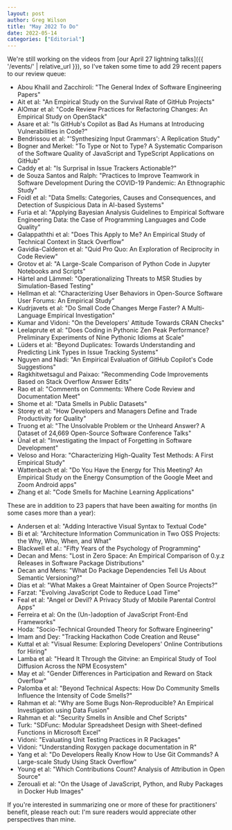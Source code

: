 ```yaml
---
layout: post
author: Greg Wilson
title: "May 2022 To Do"
date: 2022-05-14
categories: ["Editorial"]
---
```


We're still working on the videos from [our April 27 lightning talks]({{ '/events/' | relative_url }}),
so I've taken some time to add 29 recent papers to our review queue:

-   Abou Khalil and Zacchiroli: "The General Index of Software Engineering Papers"
-   Ait et al: "An Empirical Study on the Survival Rate of GitHub Projects"
-   AlOmar et al: "Code Review Practices for Refactoring Changes: An Empirical Study on OpenStack"
-   Asare et al: "Is GitHub's Copilot as Bad As Humans at Introducing Vulnerabilities in Code?"
-   Bendrissou et al: "'Synthesizing Input Grammars': A Replication Study"
-   Bogner and Merkel: "To Type or Not to Type? A Systematic Comparison of the Software Quality of JavaScript and TypeScript Applications on GitHub"
-   Caddy et al: "Is Surprisal in Issue Trackers Actionable?"
-   de Souza Santos and Ralph: "Practices to Improve Teamwork in Software Development During the COVID-19 Pandemic: An Ethnographic Study"
-   Foidl et al: "Data Smells: Categories, Causes and Consequences, and Detection of Suspicious Data in AI-based Systems"
-   Furia et al: "Applying Bayesian Analysis Guidelines to Empirical Software Engineering Data: the Case of Programming Languages and Code Quality"
-   Galappaththi et al: "Does This Apply to Me? An Empirical Study of Technical Context in Stack Overflow"
-   Gavidia-Calderon et al: "Quid Pro Quo: An Exploration of Reciprocity in Code Review"
-   Grotov et al: "A Large-Scale Comparison of Python Code in Jupyter Notebooks and Scripts"
-   Härtel and Lämmel: "Operationalizing Threats to MSR Studies by Simulation-Based Testing"
-   Hellman et al: "Characterizing User Behaviors in Open-Source Software User Forums: An Empirical Study"
-   Kudrjavets et al: "Do Small Code Changes Merge Faster? A Multi-Language Empirical Investigation"
-   Kumar and Vidoni: "On the Developers' Attitude Towards CRAN Checks"
-   Leelaprute et al: "Does Coding in Pythonic Zen Peak Performance? Preliminary Experiments of Nine Pythonic Idioms at Scale"
-   Lüders et al: "Beyond Duplicates: Towards Understanding and Predicting Link Types in Issue Tracking Systems"
-   Nguyen and Nadi: "An Empirical Evaluation of GitHub Copilot's Code Suggestions"
-   Ragkhitwetsagul and Paixao: "Recommending Code Improvements Based on Stack Overflow Answer Edits"
-   Rao et al: "Comments on Comments: Where Code Review and Documentation Meet"
-   Shome et al: "Data Smells in Public Datasets"
-   Storey et al: "How Developers and Managers Define and Trade Productivity for Quality"
-   Truong et al: "The Unsolvable Problem or the Unheard Answer? A Dataset of 24,669 Open-Source Software Conference Talks"
-   Ünal et al: "Investigating the Impact of Forgetting in Software Development"
-   Veloso and Hora: "Characterizing High-Quality Test Methods: A First Empirical Study"
-   Wattenbach et al: "Do You Have the Energy for This Meeting? An Empirical Study on the Energy Consumption of the Google Meet and Zoom Android apps"
-   Zhang et al: "Code Smells for Machine Learning Applications"

These are in addition to 23 papers that have been awaiting for months (in some cases more than a year):

-   Andersen et al: "Adding Interactive Visual Syntax to Textual Code"
-   Bi et al: "Architecture Information Communication in Two OSS Projects: the Why, Who, When, and What"
-   Blackwell et al.: "Fifty Years of the Psychology of Programming"
-   Decan and Mens: "Lost in Zero Space: An Empirical Comparison of 0.y.z Releases in Software Package Distributions"
-   Decan and Mens: "What Do Package Dependencies Tell Us About Semantic Versioning?"
-   Dias et al: "What Makes a Great Maintainer of Open Source Projects?"
-   Farzat: "Evolving JavaScript Code to Reduce Load Time"
-   Feal et al: "Angel or Devil? A Privacy Study of Mobile Parental Control Apps"
-   Ferreira et al: On the (Un-)adoption of JavaScript Front-End Frameworks"
-   Hoda: "Socio-Technical Grounded Theory for Software Engineering"
-   Imam and Dey: "Tracking Hackathon Code Creation and Reuse"
-   Kuttal et al: "Visual Resume: Exploring Developers' Online Contributions for Hiring"
-   Lamba et al: "Heard It Through the Gitvine: an Empirical Study of Tool Diffusion Across the NPM Ecosystem"
-   May et al: "Gender Differences in Participation and Reward on Stack Overflow"
-   Palomba et al: "Beyond Technical Aspects: How Do Community Smells Influence the Intensity of Code Smells?"
-   Rahman et al: "Why are Some Bugs Non-Reproducible? An Empirical Investigation using Data Fusion"
-   Rahman et al: "Security Smells in Ansible and Chef Scripts"
-   Turk: "SDFunc: Modular Spreadsheet Design with Sheet-defined Functions in Microsoft Excel"
-   Vidoni: "Evaluating Unit Testing Practices in R Packages"
-   Vidoni: "Understanding Roxygen package documentation in R"
-   Yang et al: "Do Developers Really Know How to Use Git Commands? A Large-scale Study Using Stack Overflow"
-   Young et al: "Which Contributions Count? Analysis of Attribution in Open Source"
-   Zerouali et al: "On the Usage of JavaScript, Python, and Ruby Packages in Docker Hub Images"

If you're interested in summarizing one or more of these for practitioners' benefit,
please reach out:
I'm sure readers would appreciate other perspectives than mine.
